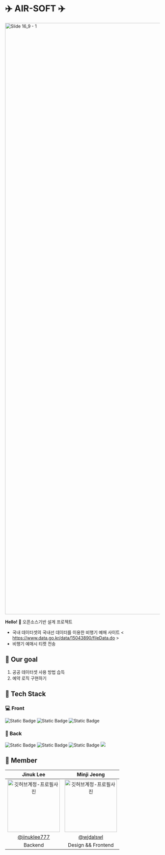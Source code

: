 # ✈️ AIR-SOFT ✈️
<img width="1920" alt="Slide 16_9 - 1" src="https://github.com/wjdalswl/AIR-SOFT/assets/109158284/a0fc1c4a-00b7-4c26-900e-ff17468c20c1">

**Hello!** 👋 오픈소스기반 설계 프로젝트
- 국내 데이터셋의 국내선 데이터를 이용한 비행기 예매 사이트
 < https://www.data.go.kr/data/15043890/fileData.do >
- 비행기 예매시 티켓 전송

## 🛫 Our goal
  1. 공공 데이터셋 사용 방법 습득
  2. 예약 로직 구현하기

## 🛫 Tech Stack
### 💻 Front
<div align="left">
<img alt="Static Badge" src="https://img.shields.io/badge/typescript-3178C6?style=flat-square&logo=typescript&logoColor=white">
<img alt="Static Badge" src="https://img.shields.io/badge/react-61DAFB?style=flat-square&logo=react&logoColor=white">
<img alt="Static Badge" src="https://img.shields.io/badge/styledcomponents-DB7093?style=flat-square&logo=styledcomponents&logoColor=white">
</div>

### 🛫 Back
<div align="left">
<img alt="Static Badge" src="https://img.shields.io/badge/Java-ec2025?style=flat-square&logo=java&logoColor=white">
<img alt="Static Badge" src="https://img.shields.io/badge/Spring Boot-6DB33F?style=flat-square&logo=springboot&logoColor=white">
<img alt="Static Badge" src="https://img.shields.io/badge/Spring Security-6DB33F?style=flat-square&logo=springsecurity&logoColor=white">
<img src="https://img.shields.io/badge/MySQL-4479A1?style=flat-square&logo=MySQL&logoColor=white"/>
</div>


## 🛫 Member
|       Jinuk Lee      |      Minji Jeong         |                                                                                                    
| :---------------------------------------------------------------------------------------------------------------------------------------------------------------------------------------------------: | :---------------------------------------------------------------------------------------------------------------------------------------------------------------------------------------------------: |
|   <img src="https://avatars.githubusercontent.com/u/113356682?v=4" width="170" alt="깃허브계정-프로필사진">   |  <img src="https://avatars.githubusercontent.com/u/109158284?v=4" width="170" alt="깃허브계정-프로필사진">  |
| [@jinuklee777](https://github.com/jinuklee777)  | [@wjdalswl](https://github.com/wjdalswl)  |
| Backend | Design && Frontend |

